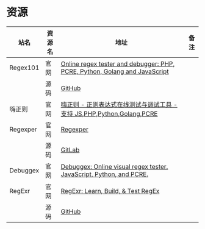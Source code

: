 # 资源

|站名|资源名|地址|备注|
|---|---|---|---|
|Regex101|官网|[Online regex tester and debugger: PHP, PCRE, Python, Golang and JavaScript](https://regex101.com/)||
||源码|[GitHub](https://github.com/firasdib/Regex101)||
|嗨正则|官网|[嗨正则 - 正则表达式在线测试与调试工具 - 支持 JS,PHP,Python,Golang,PCRE](https://hiregex.com/)||
|Regexper|官网|[Regexper](https://regexper.com/)||
||源码|[GitLab](https://gitlab.com/javallone/regexper-static)||
|Debuggex|官网|[Debuggex: Online visual regex tester. JavaScript, Python, and PCRE.](https://www.debuggex.com/)||
|RegExr|官网|[RegExr: Learn, Build, & Test RegEx](https://regexr.com/)||
||源码|[GitHub](https://github.com/gskinner/regexr/)||
